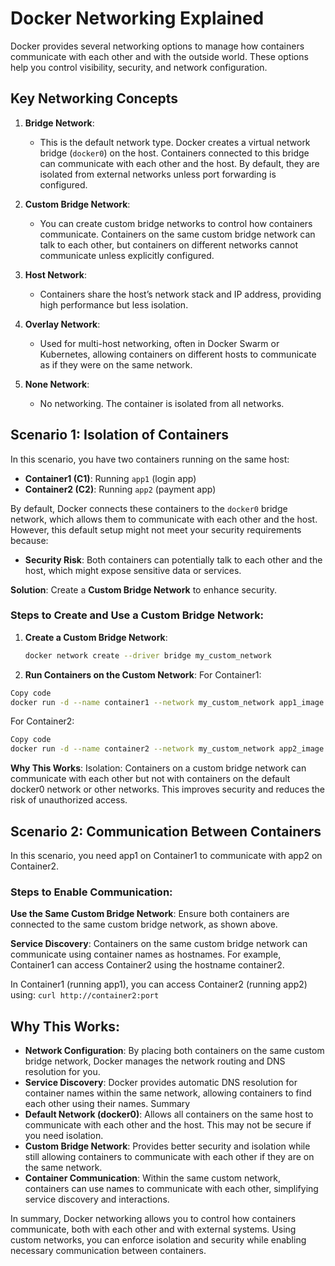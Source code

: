 # Docker Networking Explained

Docker provides several networking options to manage how containers communicate with each other and with the outside world. These options help you control visibility, security, and network configuration.

## Key Networking Concepts

1. **Bridge Network**: 
   - This is the default network type. Docker creates a virtual network bridge (`docker0`) on the host. Containers connected to this bridge can communicate with each other and the host. By default, they are isolated from external networks unless port forwarding is configured.

2. **Custom Bridge Network**:
   - You can create custom bridge networks to control how containers communicate. Containers on the same custom bridge network can talk to each other, but containers on different networks cannot communicate unless explicitly configured.

3. **Host Network**:
   - Containers share the host’s network stack and IP address, providing high performance but less isolation.

4. **Overlay Network**:
   - Used for multi-host networking, often in Docker Swarm or Kubernetes, allowing containers on different hosts to communicate as if they were on the same network.

5. **None Network**:
   - No networking. The container is isolated from all networks.

## Scenario 1: Isolation of Containers

In this scenario, you have two containers running on the same host:

- **Container1 (C1)**: Running `app1` (login app)
- **Container2 (C2)**: Running `app2` (payment app)

By default, Docker connects these containers to the `docker0` bridge network, which allows them to communicate with each other and the host. However, this default setup might not meet your security requirements because:

- **Security Risk**: Both containers can potentially talk to each other and the host, which might expose sensitive data or services.

**Solution**: Create a **Custom Bridge Network** to enhance security.

### Steps to Create and Use a Custom Bridge Network:

1. **Create a Custom Bridge Network**:
   ```bash
   docker network create --driver bridge my_custom_network
2. **Run Containers on the Custom Network**:
For Container1:
```bash
Copy code
docker run -d --name container1 --network my_custom_network app1_image
```
For Container2:
```bash
Copy code
docker run -d --name container2 --network my_custom_network app2_image
```
**Why This Works**:
Isolation: Containers on a custom bridge network can communicate with each other but not with containers on the default docker0 network or other networks. This improves security and reduces the risk of unauthorized access.

## Scenario 2: Communication Between Containers
In this scenario, you need app1 on Container1 to communicate with app2 on Container2.

### Steps to Enable Communication:
**Use the Same Custom Bridge Network**:
Ensure both containers are connected to the same custom bridge network, as shown above.

**Service Discovery**:
Containers on the same custom bridge network can communicate using container names as hostnames. For example, Container1 can access Container2 using the hostname container2.

In Container1 (running app1), you can access Container2 (running app2) using:
```curl http://container2:port```

## Why This Works:

- **Network Configuration**: By placing both containers on the same custom bridge network, Docker manages the network routing and DNS resolution for you.
- **Service Discovery**: Docker provides automatic DNS resolution for container names within the same network, allowing containers to find each other using their names.
Summary
- **Default Network (docker0)**: Allows all containers on the same host to communicate with each other and the host. This may not be secure if you need isolation.
- **Custom Bridge Network**: Provides better security and isolation while still allowing containers to communicate with each other if they are on the same network.
- **Container Communication**: Within the same custom network, containers can use names to communicate with each other, simplifying service discovery and interactions.
  
In summary, Docker networking allows you to control how containers communicate, both with each other and with external systems. Using custom networks, you can enforce isolation and security while enabling necessary communication between containers.
